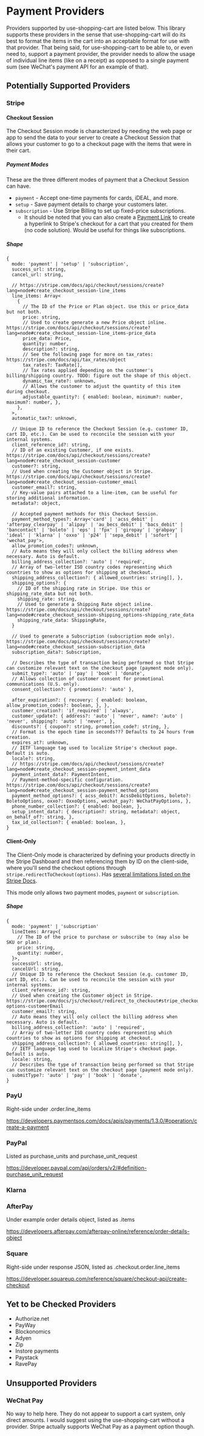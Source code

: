 # Payment Providers

Providers supported by use-shopping-cart are listed below. This library supports these providers in the sense that use-shopping-cart will do its best to format the items in the cart into an acceptable format for use with that provider. That being said, for use-shopping-cart to be able to, or even need to, support a payment provider, the provider needs to allow the usage of individual line items (like on a receipt) as opposed to a single payment sum (see WeChat's payment API for an example of that).

## Potentially Supported Providers

### Stripe

#### Checkout Session

The Checkout Session mode is characterized by needing the web page or app to send the data to your server to create a Checkout Session that allows your customer to go to a checkout page with the items that were in their cart.

##### Payment Modes

These are the three different modes of payment that a Checkout Session can have.

- `payment` - Accept one-time payments for cards, iDEAL, and more.
- `setup` - Save payment details to charge your customers later.
- `subscription` - Use Stripe Billing to set up fixed-price subscriptions.
  - It should be noted that you can also create a [Payment Link](https://stripe.com/docs/payments/payment-links) to create a hyperlink to Stripe's checkout for a cart that you created for them (no code solution). Would be useful for things like subscriptions.

##### Shape

```json5
{
  mode: 'payment' | 'setup' | 'subscription',
  success_url: string,
  cancel_url: string,

  // https://stripe.com/docs/api/checkout/sessions/create?lang=node#create_checkout_session-line_items
  line_items: Array<
    {
      // The ID of the Price or Plan object. Use this or price_data but not both.
      price: string,
      // Used to create generate a new Price object inline. https://stripe.com/docs/api/checkout/sessions/create?lang=node#create_checkout_session-line_items-price_data
      price_data: Price,
      quantity: number,
      description?: string,
      // See the following page for more on tax_rates: https://stripe.com/docs/api/tax_rates/object
      tax_rates?: TaxRate[],
      // Tax rates applied depending on the customer's billing/shipping country. TODO: figure out the shape of this object.
      dynamic_tax_rate?: unknown,
      // Allows the customer to adjust the quantity of this item during checkout.
      adjustable_quantity?: { enabled: boolean, minimum?: number, maximum?: number, },
    },
  >,
  automatic_tax?: unknown,

  // Unique ID to reference the Checkout Session (e.g. customer ID, cart ID, etc.). Can be used to reconcile the session with your internal systems.
  client_reference_id?: string,
  // ID of an existing Customer, if one exists. https://stripe.com/docs/api/checkout/sessions/create?lang=node#create_checkout_session-customer
  customer?: string,
  // Used when creating the Customer object in Stripe. https://stripe.com/docs/api/checkout/sessions/create?lang=node#create_checkout_session-customer_email
  customer_email?: string,
  // Key-value pairs attached to a line-item, can be useful for storing additional information.
  metadata?: object,

  // Accepted payment methods for this Checkout Session.
  payment_method_types?: Array<'card' | 'acss_debit' | 'afterpay_clearpay' | 'alipay' | 'au_becs_debit' | 'bacs_debit' | 'bancontact' | 'boleto' | 'eps' | 'fpx' | 'giropay' | 'grabpay' | 'ideal' | 'klarna' | 'oxxo' | 'p24' | 'sepa_debit' | 'sofort' | 'wechat_pay'>,
  allow_promotion_codes?: unknown,
  // Auto means they will only collect the billing address when necessary. Auto is default.
  billing_address_collection?: 'auto' | 'required',
  // Array of two-letter ISO country codes representing which countries to show as options for shipping at checkout.
  shipping_address_collection?: { allowed_countries: string[], },
  shipping_options?: {
    // ID of the shipping rate in Stripe. Use this or shipping_rate_data but not both.
    shipping_rate: string,
    // Used to generate a Shipping Rate object inline. https://stripe.com/docs/api/checkout/sessions/create?lang=node#create_checkout_session-shipping_options-shipping_rate_data
    shipping_rate_data: ShippingRate,
  }

  // Used to generate a Subscription (subscription mode only). https://stripe.com/docs/api/checkout/sessions/create?lang=node#create_checkout_session-subscription_data
  subscription_data?: Subscription,

  // Describes the type of transaction being performed so that Stripe can customize relevant text on the checkout page (payment mode only).
  submit_type?: 'auto' | 'pay' | 'book' | 'donate',
  // Allows collection of customer consent for promotional communications (U.S. only).
  consent_collection?: { promotions?: 'auto' },

  after_expiration?: { recovery: { enabled: boolean, allow_promotion_codes?: boolean, }, },
  customer_creation?: 'if_required' | 'always',
  customer_update?: { address?: 'auto' | 'never', name?: 'auto' | 'never', shipping?: 'auto' | 'never', },
  discounts?: { coupon?: string, promotion_code?: string, },
  // Format is the epoch time in seconds??? Defaults to 24 hours from creation.
  expires_at?: unknown,
  // IETF language tag used to localize Stripe's checkout page. Default is auto.
  locale?: string,
  // https://stripe.com/docs/api/checkout/sessions/create?lang=node#create_checkout_session-payment_intent_data
  payment_intent_data?: PaymentIntent,
  // Payment-method-specific configuration. https://stripe.com/docs/api/checkout/sessions/create?lang=node#create_checkout_session-payment_method_options
  payment_method_options?: { acss_debit?: AcssDebitOptions, boleto?: BoletoOptions, oxxo?: OxxoOptions, wechat_pay?: WeChatPayOptions, },
  phone_number_collection?: { enabled: boolean, },
  setup_intent_data?: { description?: string, metadata?: object, on_behalf_of?: string, },
  tax_id_collection?: { enabled: boolean, },
}
```

#### Client-Only

The Client-Only mode is characterized by defining your products directly in the Stripe Dashboard and then referencing them by ID on the client-side, where you'll send the checkout options through `stripe.redirectToCheckout(options)`. Has [several limitations listed on the Stripe Docs](https://stripe.com/docs/payments/checkout/client).

This mode only allows two payment modes, `payment` or `subscription`.

##### Shape

```json5
{
  mode: 'payment' | 'subscription'
  lineItems: Array<{
    // The ID of the price to purchase or subscribe to (may also be SKU or plan).
    price: string,
    quantity: number,
  }>,
  successUrl: string,
  cancelUrl: string,
  // Unique ID to reference the Checkout Session (e.g. customer ID, cart ID, etc.). Can be used to reconcile the session with your internal systems.
  client_reference_id?: string,
  // Used when creating the Customer object in Stripe. https://stripe.com/docs/js/checkout/redirect_to_checkout#stripe_checkout_redirect_to_checkout-options-customerEmail
  customer_email?: string,
  // Auto means they will only collect the billing address when necessary. Auto is default.
  billing_address_collection?: 'auto' | 'required',
  // Array of two-letter ISO country codes representing which countries to show as options for shipping at checkout.
  shipping_address_collection?: { allowed_countries: string[], },
  // IETF language tag used to localize Stripe's checkout page. Default is auto.
  locale: string,
  // Describes the type of transaction being performed so that Stripe can customize relevant text on the checkout page (payment mode only).
  submitType?: 'auto' | 'pay' | 'book' | 'donate',
}
```

### PayU

Right-side under .order.line_items

https://developers.paymentsos.com/docs/apis/payments/1.3.0/#operation/create-a-payment

### PayPal

Listed as purchase_units and purchase_unit_request

https://developer.paypal.com/api/orders/v2/#definition-purchase_unit_request

### Klarna

### AfterPay

Under example order details object, listed as .items

https://developers.afterpay.com/afterpay-online/reference/order-details-object

### Square

Right-side under response JSON, listed as .checkout.order.line_items

https://developer.squareup.com/reference/square/checkout-api/create-checkout

## Yet to be Checked Providers

- Authorize.net
- PayWay
- Blockonomics
- Adyen
- Zip
- Instore payments
- Paystack
- RavePay

## Unsupported Providers

### WeChat Pay

No way to help here. They do not appear to support a cart system, only direct amounts. I would suggest using the use-shopping-cart without a provider. Stripe actually supports WeChat Pay as a payment option though.
